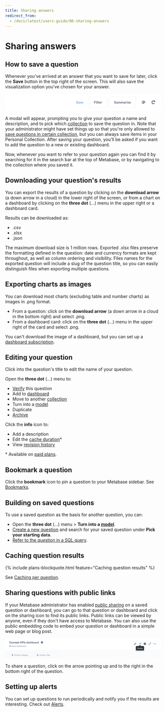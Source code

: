 ```yaml
---
title: Sharing answers
redirect_from:
  - /docs/latest/users-guide/06-sharing-answers
---
```


# Sharing answers

## How to save a question

Whenever you’ve arrived at an answer that you want to save for later, click the **Save** button in the top right of the screen. This will also save the visualization option you’ve chosen for your answer.

![Save button](../images/save-button.png)

A modal will appear, prompting you to give your question a name and description, and to pick which [collection](../../exploration-and-organization/collections.md) to save the question in. Note that your administrator might have set things up so that you're only allowed to [save questions in certain collection](../../permissions/collections.md), but you can always save items in your Personal Collection. After saving your question, you'll be asked if you want to add the question to a new or existing dashboard.

Now, whenever you want to refer to your question again you can find it by searching for it in the search bar at the top of Metabase, or by navigating to the collection where you saved it.

## Downloading your question's results

You can export the results of a question by clicking on the **download arrow** (a down arrow in a cloud) in the lower right of the screen, or from a chart on a dashboard by clicking on the **three dot** (...) menu in the upper right or a dashboard card.

Results can be downloaded as:

- .csv
- .xlsx
- .json

The maximum download size is 1 million rows. Exported .xlsx files preserve the formatting defined in the question: date and currency formats are kept throughout, as well as column ordering and visibility. Files names for the exported question will include a slug of the question title, so you can easily distinguish files when exporting multiple questions.

## Exporting charts as images

You can download most charts (excluding table and number charts) as images in .png format.

- From a question: click on the **download arrow** (a down arrow in a cloud in the bottom right) and select .png.
- From a dashboard card: click on the **three dot** (...) menu in the upper right of the card and select .png.

You can't download the image of a dashboard, but you can set up a [dashboard subscription](../../dashboards/subscriptions.md).

## Editing your question

Click into the question's title to edit the name of your question.

Open the **three dot** (...) menu to:

- [Verify](../../exploration-and-organization/exploration.md#verified-items) this question
- Add to [dashboard](../../dashboards/start.md)
- Move to another [collection](../../exploration-and-organization/collections.md)
- Turn into a [model](../../data-modeling/models.md)
- Duplicate
- [Archive](../../exploration-and-organization/history.md)

Click the **info** icon to:

- Add a description
- Edit the [cache duration](../../configuring-metabase/caching.md#question-caching-policy)\*
- View [revision history](../../exploration-and-organization/history.md)

\* Available on [paid plans](https://www.metabase.com/pricing/).

## Bookmark a question

Click the **bookmark** icon to pin a question to your Metabase sidebar. See [Bookmarks](../../exploration-and-organization/exploration.md#bookmarks).

## Building on saved questions

To use a saved question as the basis for another question, you can:

- Open the **three dot** (...) menu > **Turn into a [model](../../data-modeling/models.md)**.
- [Create a new question](../query-builder/introduction.md#creating-a-new-question-with-the-query-builder) and search for your saved question under **Pick your starting data**.
- [Refer to the question in a SQL query](../native-editor/referencing-saved-questions-in-queries.md).

## Caching question results

{% include plans-blockquote.html feature="Caching question results" %}

See [Caching per question](../../configuring-metabase/caching.md#question-caching-policy).

## Sharing questions with public links

If your Metabase administrator has enabled [public sharing](../../questions/sharing/public-links.md) on a saved question or dashboard, you can go to that question or dashboard and click on the sharing icon to find its public links. Public links can be viewed by anyone, even if they don't have access to Metabase. You can also use the public embedding code to embed your question or dashboard in a simple web page or blog post.

![Share icon](../images/share-icon.png)

To share a question, click on the arrow pointing up and to the right in the bottom right of the question.

## Setting up alerts

You can set up questions to run periodically and notify you if the results are interesting. Check out [Alerts](./alerts.md).
